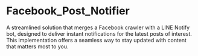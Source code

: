 # Facebook_Post_Notifier
A streamlined solution that merges a Facebook crawler with a LINE Notify bot, designed to deliver instant notifications for the latest posts of interest. This implementation offers a seamless way to stay updated with content that matters most to you.
